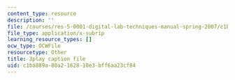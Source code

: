 ```yaml
---
content_type: resource
description: ''
file: /courses/res-5-0001-digital-lab-techniques-manual-spring-2007/c1ba889a80a2162810e3bff6aa23cf84_GtuMlWMajtw.srt
file_type: application/x-subrip
learning_resource_types: []
ocw_type: OCWFile
resourcetype: Other
title: 3play caption file
uid: c1ba889a-80a2-1628-10e3-bff6aa23cf84
---
```

